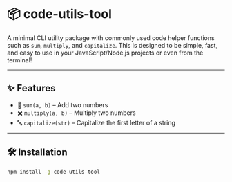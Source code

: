 # 📦 code-utils-tool

A minimal CLI utility package with commonly used code helper functions such as `sum`, `multiply`, and `capitalize`. This is designed to be simple, fast, and easy to use in your JavaScript/Node.js projects or even from the terminal!

---

## ✨ Features

- 🧮 `sum(a, b)` – Add two numbers
- ✖️ `multiply(a, b)` – Multiply two numbers
- 🔤 `capitalize(str)` – Capitalize the first letter of a string

---

## 🛠️ Installation

```bash
npm install -g code-utils-tool
